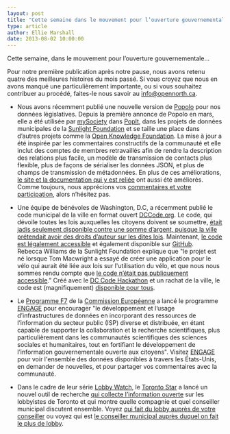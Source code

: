 ```yaml
---
layout: post
title: "Cette semaine dans le mouvement pour l’ouverture gouvernementale..."
type: article
author: Ellie Marshall
date: 2013-08-02 10:00:00
---
```

Cette semaine, dans le mouvement pour l’ouverture gouvernementale...

Pour notre première publication après notre pause, nous avons retenu quatre des meilleures histoires du mois passé. Si vous croyez que nous en avons manqué une particulièrement importante, ou si vous souhaitez contribuer au procédé, faites-le nous savoir au [info@opennorth.ca](mailto:info@opennorth.ca). 

- Nous avons récemment publié une nouvelle version de [Popolo](http://www.popoloproject.com) pour nos données législatives. Depuis la première annonce de Popolo en mars, elle a été utilisée par [mySociety](http://mysociety.org) dans [PopIt](http://popit.mysociety.org/), dans les projets de données municipales de la [Sunlight Foundation](http://sunlightfoundation.com/) et se taille une place dans d’autres projets comme la [Open Knowledge Foundation](http://okfn.org/). La mise à jour a été inspirée par les commentaires constructifs de la communauté et elle inclut des comptes de membres retravaillés afin de rendre la description des relations plus facile, un modèle de transmission de contacts plus flexible, plus de façons de sérialiser les données JSON, et plus de champs de transmission de métadonnées. En plus de ces améliorations, [le site et la documentation qui y est reliée](http://popoloproject.com/)  ont aussi été améliorés. Comme toujours, nous apprécions vos [commentaires et votre participation](mailto:james@opennorth.ca), alors n’hésitez pas.

- Une équipe de bénévoles de Washington, D.C, a récemment publié le code municipal de la ville en format ouvert [DCCode.org](http://dccode.org). Le code, qui dévoile toutes les lois auxquelles les citoyens doivent se soumettre, [était jadis seulement disponible contre une somme d’argent, puisque la ville prétendait avoir des droits d’auteur sur les dites lois](https://freedom-to-tinker.com/blog/sjs/the-district-of-columbia-claims-copyright-on-the-law/). Maintenant, [le code est légalement accessible](http://macwright.org/2013/02/22/access-ownership.html) et également disponible sur [GitHub](https://github.com/openlawdc).       
Rebecca Williams de la Sunlight Foundation explique que "le projet est né lorsque Tom Macwright a essayé de créer une application pour le vélo qui aurait été liée aux lois sur l'utilisation du vélo, et que nous nous sommes rendu compte que [le code n’était pas publiquement accessible](http://macwright.org/2013/02/20/you-cannot-have-the-code.html).” Créé avec le [DC Code Hackathon](http://dccode.eventbrite.com/) et un rachat de la ville, le code est (magnifiquement) [disponible pour tous](http://dccode.org/browser/). 

- Le [Programme F7](http://cordis.europa.eu/fp7/home_en.html) de la [Commission Européenne](http://en.wikipedia.org/wiki/European_Commission) a lancé le programme [ENGAGE](http://www.engagedata.eu/) pour encourager "le développement et l’usage d’infrastructures de données en incorporant des ressources de l’information du secteur public (ISP) diverse et distribuée, en étant capable de supporter la collaboration et la recherche scientifiques, plus particulièrement dans les communautés scientifiques des sciences sociales et humanitaires, tout en fortifiant le développement de l’information gouvernementale ouverte aux citoyens". Visitez [ENGAGE](http://www.engagedata.eu) pour voir l'ensemble des données disponibles à travers les États-Unis, en demander de nouvelles, et pour partager vos commentaires avec la communauté. 

- Dans le cadre de leur série [Lobby Watch](http://www.thestar.com/news/city_hall/lobbyists.html), le [Toronto Star](www.thestar.com) a lancé un nouvel outil de recherche [qui collecte l’information ouverte](http://www.thestar.com/news/gta/2013/07/31/lobby_watch_how_we_did_it.html) sur les lobbyistes de Toronto et qui montre quelle compagnie et quel conseiller municipal discutent ensemble. Voyez [qui fait du lobby auprès de votre conseiller](http://www.thestar.com/news/city_hall/lobbyists/lobbying_find_councillor.html) ou voyez qui est [le conseiller municipal auprès duquel on fait le plus de lobby](http://www.thestar.com/news/city_hall/lobbyists/most-lobbied-councillors.html). 